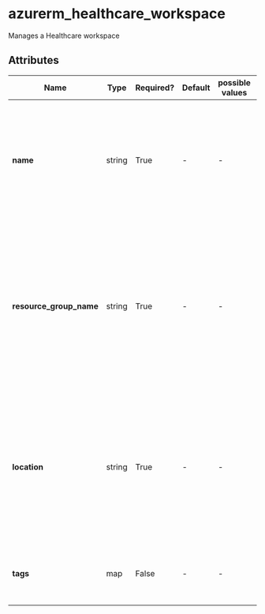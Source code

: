 # azurerm_healthcare_workspace

Manages a Healthcare workspace

## Attributes

| Name | Type | Required? | Default  | possible values | Description |
| ---- | ---- | --------- | -------- | ----------- | ----------- |
| **name** | string | True | -  |  -  | Specifies the name of the Healthcare Workspace. Changing this forces a new Healthcare Workspace to be created. | 
| **resource_group_name** | string | True | -  |  -  | Specifies the name of the Resource Group where the Healthcare Workspace should exist. Changing this forces a new Healthcare Workspace to be created. | 
| **location** | string | True | -  |  -  | Specifies the Azure Region where the Healthcare Workspace should be created. Changing this forces a new Healthcare Workspace to be created. | 
| **tags** | map | False | -  |  -  | A mapping of tags to assign to the Healthcare Workspace. | 

